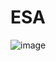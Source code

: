 # ESA

![image](https://user-images.githubusercontent.com/91950488/212123846-d443bb5b-d9fa-4878-9b67-83146f9dbdee.png)

